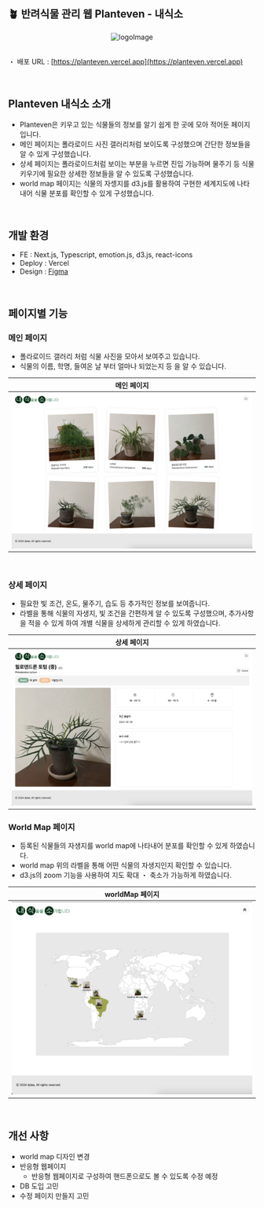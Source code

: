 ## 🪴 반려식물 관리 웹 Planteven - 내식소

<div align="center"><img alt="logoImage" src="./public/images/plantevenLogo.png" width="200px" height="200px" />
</div>

<br>

・ 배포 URL : [https://planteven.vercel.app](https://planteven.vercel.app)

<br>

## Planteven 내식소 소개

- Planteven은 키우고 있는 식물들의 정보를 알기 쉽게 한 곳에 모아 적어둔 페이지입니다.
- 메인 페이지는 폴라로이드 사진 갤러리처럼 보이도록 구성했으며 간단한 정보들을 알 수 있게 구성했습니다.
- 상세 페이지는 폴라로이드처럼 보이는 부분을 누르면 진입 가능하며 물주기 등 식물 키우기에 필요한 상세한 정보들을 알 수 있도록 구성했습니다.
- world map 페이지는 식물의 자셍지를 d3.js를 활용하여 구현한 세계지도에 나타내어 식물 분포를 확인할 수 있게 구성했습니다.

<br>

## 개발 환경

- FE : Next.js, Typescript, emotion.js, d3.js, react-icons
- Deploy : Vercel
- Design : [Figma](https://www.figma.com/design/ThSqGsgV3WNA0iMfTwtZZO/Planteven---%EB%82%B4%EC%8B%9D%EC%86%8C?node-id=0-1&t=l75HWk9W5UhOgHbO-1)

<br>

## 페이지별 기능

### 메인 페이지

- 폴라로이드 갤러리 처럼 식물 사진을 모아서 보여주고 있습니다.
- 식물의 이름, 학명, 들여온 날 부터 얼마나 되었는지 등 을 알 수 있습니다.

| 메인 페이지 |
|----------|
| <img alt="logoImage" src="./public/images/mainPage.png"  width="500px" /> |

<br>

### 상세 페이지

- 필요한 빛 조건, 온도, 물주기, 습도 등 추가적인 정보를 보여줍니다.
- 라벨을 통해 식물의 자생지, 빛 조건을 간편하게 알 수 있도록 구성했으며, 추가사항을 적을 수 있게 하여 개별 식물을 상세하게 관리할 수 있게 하였습니다. 

| 상세 페이지 |
|----------|
| <img alt="logoImage" src="./public/images/detailPage.png" width="500px"  /> |

### World Map 페이지

- 등록된 식물들의 자생지를 world map에 나타내어 분포를 확인할 수 있게 하였습니다.
- world map 위의 라벨을 통해 어떤 식물의 자생지인지 확인할 수 있습니다.
- d3.js의 zoom 기능을 사용하여 지도 확대 ・ 축소가 가능하게 하였습니다.

| worldMap 페이지 |
|----------|
| <img alt="logoImage" src="./public/images/mapPage.png" width="500px"  /> |


<br>

## 개선 사항

- world map 디자인 변경
- 반응형 웹페이지
  - 반응형 웹페이지로 구성하여 핸드폰으로도 볼 수 있도록 수정 예정
- DB 도입 고민
- 수정 페이지 만들지 고민